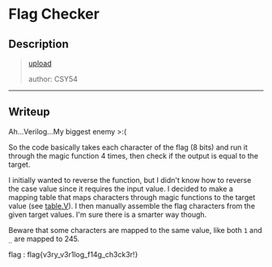 # Flag Checker
## Description
> [upload](upload)
>
> author: CSY54
---
## Writeup
Ah...Verilog...My biggest enemy >:(

So the code basically takes each character of the flag (8 bits) and run it through the magic function 4 times, then check if the output is equal to the target.

I initially wanted to reverse the function, but I didn't know how to reverse the case value since it requires the input value. I decided to make a mapping table that maps characters through magic functions to the target value (see [table.V](table.V)). I then manually assemble the flag characters from the given target values. I'm sure there is a smarter way though.

Beware that some characters are mapped to the same value, like both `1` and `_` are mapped to 245.

flag : flag{v3ry_v3r1log_f14g_ch3ck3r!}
